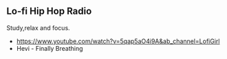 ## Lo-fi Hip Hop Radio



Study,relax and focus.

* https://www.youtube.com/watch?v=5qap5aO4i9A&ab_channel=LofiGirl
* Hevi - Finally Breathing
